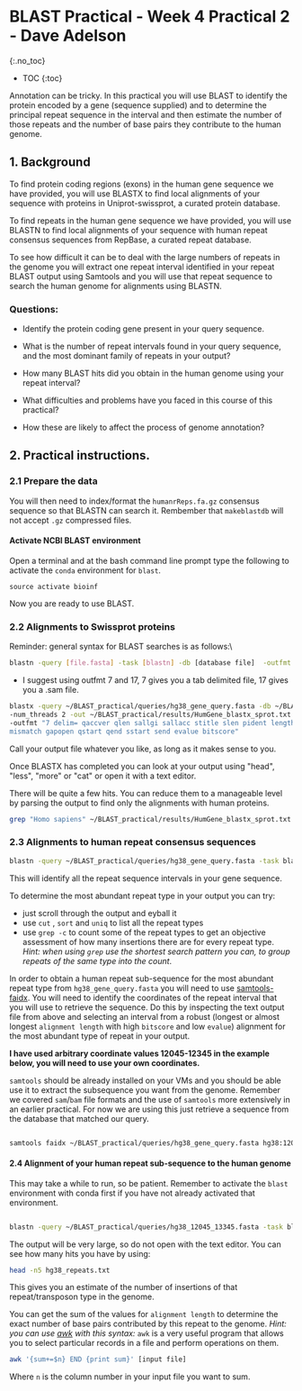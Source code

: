 
# BLAST Practical - Week 4 Practical 2 - Dave Adelson
{:.no_toc}

* TOC
{:toc}

Annotation can be tricky. In this practical you will use BLAST to identify the protein encoded by a gene (sequence supplied) and to determine the principal repeat sequence in the interval and then estimate the number of those repeats and the number of base pairs they contribute to the human genome.  

## 1. Background

To find protein coding regions (exons) in the human gene sequence we have provided, you will use BLASTX to find local alignments of your sequence with proteins in Uniprot-swissprot, a curated protein database. 

To find repeats in the human gene sequence we have provided, you will use BLASTN to find local alignments of your sequence with human repeat consensus sequences from RepBase, a curated repeat database. 

To see how difficult it can be to deal with the large numbers of repeats in the genome you will extract one repeat interval identified in your repeat BLAST output using Samtools and you will use that repeat sequence to search the human genome for alignments using BLASTN. 

### Questions:

- Identify the protein coding gene present in your query sequence. 

- What is the number of repeat intervals found in your query sequence, and the most dominant family of repeats in your output?

- How many BLAST hits did you obtain in the human genome using your repeat interval?

- What difficulties and problems have you faced in this course of this practical?

- How these are likely to affect the process of genome annotation?

## 2. Practical instructions.

### 2.1  Prepare the data

You will then need to index/format the `humanrReps.fa.gz` consensus sequence so that BLASTN can search it. Rembember that `makeblastdb` will not accept `.gz` compressed files. 

#### Activate NCBI BLAST environment

Open a terminal and at the bash command line prompt type the following to activate the `conda` environment for `blast`. 

```
source activate bioinf
```

Now you are ready to use BLAST.

### 2.2 Alignments to Swissprot proteins

Reminder: general syntax for BLAST searches is as follows:\

```bash
blastn -query [file.fasta] -task [blastn] -db [database file]  -outfmt [0 through 17] -out [outputfile]
```

- I suggest using outfmt 7 and 17, 7 gives you a tab delimited file, 17 gives you a .sam file. 

```bash
blastx -query ~/BLAST_practical/queries/hg38_gene_query.fasta -db ~/BLAST_practical/dbs/sprot \
-num_threads 2 -out ~/BLAST_practical/results/HumGene_blastx_sprot.txt \
-outfmt "7 delim= qaccver qlen sallgi sallacc stitle slen pident length \
mismatch gapopen qstart qend sstart send evalue bitscore"
```
Call your output file whatever you like, as long as it makes sense to you. 

Once BLASTX has completed you can look at your output using "head", "less", "more" or "cat" or open it with a text editor. 

There will be quite a few hits. You can reduce them to a manageable level by parsing the output to find only the alignments with human proteins.

```bash
grep "Homo sapiens" ~/BLAST_practical/results/HumGene_blastx_sprot.txt | less
```

### 2.3 Alignments to human repeat consensus sequences

```bash
blastn -query ~/BLAST_practical/queries/hg38_gene_query.fasta -task blastn -db ~/BLAST_practical/dbs/humrep -out ~/BLAST_practical/results/gene_blastn_humrep.txt -outfmt 7
```

This will identify all the repeat sequence intervals in your gene sequence. 

To determine the most abundant repeat type in your output you can try:
- just scroll through the output and eyball it
- use `cut` , `sort` and `uniq` to list all the repeat types
- use `grep -c` to count some of the repeat types to get an objective assessment of how many insertions there are for every repeat type. *Hint: when using `grep` use the shortest search pattern you can, to group repeats of the same type into the count*.

In order to obtain a human repeat sub-sequence for the most abundant repeat type from `hg38_gene_query.fasta` you will need to use [samtools-faidx](https://www.htslib.org/doc/samtools-faidx.html). You will need to identify the coordinates of the repeat interval that you will use to retrieve the sequence. Do this by inspecting the text output file from above and selecting an interval from a robust (longest or almost longest `alignment length`  with high `bitscore` and low `evalue`) alignment for the most abundant type of repeat in your output. 

**I have used arbitrary coordinate values 12045-12345 in the example below, you will need to use your own coordinates.**

`samtools` should be already installed on your VMs and you should be able use it to extract the subsequence you want from the genome. Remember we covered `sam`/`bam` file formats and the use of `samtools` more extensively in an earlier practical. For now we are using this just retrieve a sequence from the database that matched our query. 

```bash

samtools faidx ~/BLAST_practical/queries/hg38_gene_query.fasta hg38:12045-12345 > ~/BLAST_practical/queries/hg38_12045-12345.fasta
```

#### 2.4 Alignment of your human repeat sub-sequence to the human genome

This may take a while to run, so be patient. Remember to activate the `blast` environment with conda first if you have not already activated that environment. 

```bash

blastn -query ~/BLAST_practical/queries/hg38_12045_13345.fasta -task blastn -db ~/BLAST_practical/dbs/hg38 -num_threads 2 -out ~/BLAST_practical/results/hg38_repeats.txt -outfmt 7
```

The output will be very large, so do not open with the text editor. You can see how many hits you have by using:

```bash
head -n5 hg38_repeats.txt

```
This gives you an estimate of the number of insertions of that repeat/transposon type in the genome.

You can get the sum of the values for `alignment length` to determine the exact number of base pairs contributed by this repeat to the genome. *Hint: you can use [awk](https://www.gnu.org/software/gawk/manual/gawk.html) with this syntax:* `awk` is a very useful program that allows you to select particular records in a file and perform operations on them. 

```bash
awk '{sum+=$n} END {print sum}' [input file]
```
Where `n` is the column number in your input file you want to sum.


